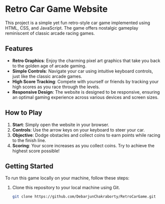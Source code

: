 # Retro Car Game Website

This project is a simple yet fun retro-style car game implemented using HTML, CSS, and JavaScript. The game offers nostalgic gameplay reminiscent of classic arcade racing games.

## Features

- **Retro Graphics**: Enjoy the charming pixel art graphics that take you back to the golden age of arcade gaming.
- **Simple Controls**: Navigate your car using intuitive keyboard controls, just like the classic arcade games.
- **High Score Tracking**: Compete with yourself or friends by tracking your high scores as you race through the levels.
- **Responsive Design**: The website is designed to be responsive, ensuring an optimal gaming experience across various devices and screen sizes.

## How to Play

1. **Start**: Simply open the website in your browser.
2. **Controls**: Use the arrow keys on your keyboard to steer your car.
3. **Objective**: Dodge obstacles and collect coins to earn points while racing to the finish line.
4. **Scoring**: Your score increases as you collect coins. Try to achieve the highest score possible!

## Getting Started

To run this game locally on your machine, follow these steps:

1. Clone this repository to your local machine using Git.
   ```sh
   git clone https://github.com/DebarjunChakraborty/RetroCarGame.git
   
